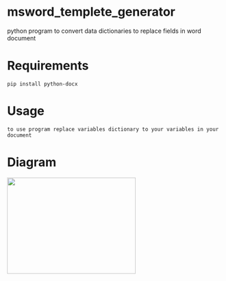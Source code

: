 # msword_templete_generator
python program to convert data dictionaries to replace fields in word document

# Requirements
```
pip install python-docx
```

# Usage
```
to use program replace variables dictionary to your variables in your document
```

# Diagram
<img src="https://github.com/ADGVLOGS/msword_templete_generator/edit/main/doc.PNG" width="300" height="225">
 
